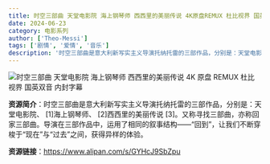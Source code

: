 ```yaml
---
title: 时空三部曲 天堂电影院 海上钢琴师 西西里的美丽传说 4K原盘REMUX 杜比视界 国英双音 内封字幕
date: 2024-06-23
category: 电影系列
author: ['Theo-Messi']
tags: ['剧情', '爱情', '音乐']
description: '时空三部曲是意大利新写实主义导演托纳托雷的三部作品，分别是：天堂电影院、 [1]海上钢琴师、 [2]西西里的美丽传说 [3]。又称寻找三部曲，亦称回家三部曲。导演在三部作品中，运用了相同的叙事结构——“回到”，让我们不断穿梭于“现在”与“过去”之间，获得异样的体验。'
---
```


![时空三部曲 天堂电影院 海上钢琴师 西西里的美丽传说 4K 原盘 REMUX 杜比视界 国英双音 内封字幕](https://p8.itc.cn/q_70/images03/20230517/d97f201284674404948500362c3f934e.jpeg)

**资源简介**：时空三部曲是意大利新写实主义导演托纳托雷的三部作品，分别是：天堂电影院、 [1]海上钢琴师、 [2]西西里的美丽传说 [3]。又称寻找三部曲，亦称回家三部曲。导演在三部作品中，运用了相同的叙事结构——“回到”，让我们不断穿梭于“现在”与“过去”之间，获得异样的体验。

**资源链接**：https://www.alipan.com/s/GYHcJ9SbZpu
